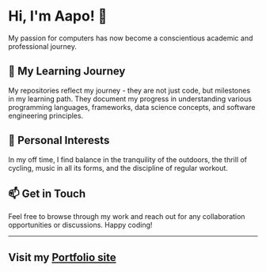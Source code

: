 # Hi, I'm Aapo! 👋

 My passion for computers has now become a conscientious academic and professional journey.

## 🌇 My Learning Journey

My repositories reflect my journey - they are not just code, but milestones in my learning path. They document my progress in understanding various programming languages, frameworks, data science concepts, and software engineering principles.

## 🌲 Personal Interests

In my off time, I find balance in the tranquility of the outdoors, the thrill of cycling, music in all its forms, and the discipline of regular workout.

## 📫 Get in Touch

Feel free to browse through my work and reach out for any collaboration opportunities or discussions. Happy coding!

---

## Visit my [Portfolio site](https://aamik.github.io)

